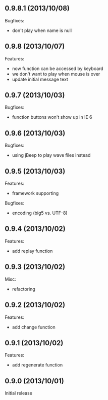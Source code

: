 ## 0.9.8.1 (2013/10/08)

Bugfixes:

  - don't play when name is null

## 0.9.8 (2013/10/07)

Features:

  - now function can be accessed by keyboard
  - we don't want to play when mouse is over
  - update initial message text

## 0.9.7 (2013/10/03)

Bugfixes:

  - function buttons won't show up in IE 6

## 0.9.6 (2013/10/03)

Bugfixes:

  - using jBeep to play wave files instead

## 0.9.5 (2013/10/03)

Features:

  - framework supporting

Bugfixes:

  - encoding (big5 vs. UTF-8)

## 0.9.4 (2013/10/02)

Features:

  - add replay function

## 0.9.3 (2013/10/02)

Misc:

  - refactoring

## 0.9.2 (2013/10/02)

Features:

  - add change function

## 0.9.1 (2013/10/02)

Features:

  - add regenerate function

## 0.9.0 (2013/10/01)

Initial release
